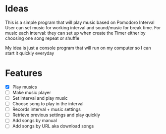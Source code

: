 # Ideas
This is a simple program that will play music based on Pomodoro Interval
User can set music for working interval and sound/music for break time.
For music each interval: they can set up when create the Timer either by choosing one song repeat or shuffle 

My idea is just a console program that will run on my computer so I can start it quickly everyday

# Features

- [x] Play musics
- [ ] Make music player
- [ ] Set interval and play music
- [ ] Choose song to play in the interval
- [ ] Records interval + music settings
- [ ] Retrieve previous settings and play quickly
- [ ] Add songs by manual
- [ ] Add songs by URL aka download songs
